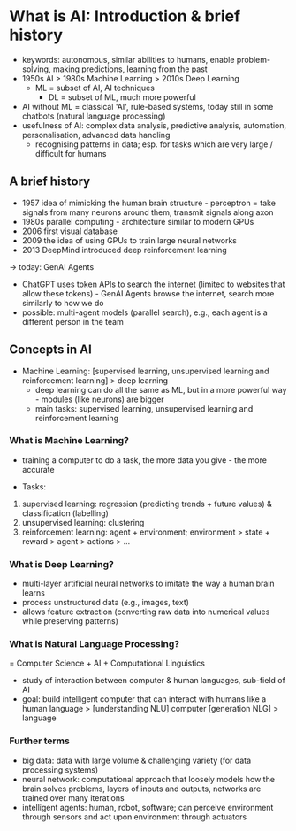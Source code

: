 # What is AI: Introduction & brief history

* keywords: autonomous, similar abilities to humans, enable problem-solving, making predictions, learning from the past
* 1950s AI > 1980s Machine Learning > 2010s Deep Learning
    * ML = subset of AI, AI techniques
        * DL = subset of ML, much more powerful
* AI without ML = classical 'AI', rule-based systems, today still in some chatbots (natural language processing)
* usefulness of AI: complex data analysis, predictive analysis, automation, personalisation, advanced data handling
    * recognising patterns in data; esp. for tasks which are very large / difficult for humans

## A brief history
* 1957 idea of mimicking the human brain structure - perceptron = take signals from many neurons around them, transmit signals along axon
* 1980s parallel computing - architecture similar to modern GPUs
* 2006 first visual database
* 2009 the idea of using GPUs to train large neural networks
* 2013 DeepMind introduced deep reinforcement learning

-> today: GenAI Agents
* ChatGPT uses token APIs to search the internet (limited to websites that allow these tokens) - GenAI Agents browse the internet, search more similarly to how we do
* possible: multi-agent models (parallel search), e.g., each agent is a different person in the team

## Concepts in AI
* Machine Learning: [supervised learning, unsupervised learning and reinforcement learning] > deep learning
    * deep learning can do all the same as ML, but in a more powerful way - modules (like neurons) are bigger
    * main tasks: supervised learning, unsupervised learning and reinforcement learning

### What is Machine Learning?
* training a computer to do a task, the more data you give - the more accurate
- Tasks:
1. supervised learning: regression (predicting trends + future values) & classification (labelling)
2. unsupervised learning: clustering
3. reinforcement learning: agent + environment; environment > state + reward > agent > actions > ...

### What is Deep Learning?
* multi-layer artificial neural networks to imitate the way a human brain learns
* process unstructured data (e.g., images, text)
* allows feature extraction (converting raw data into numerical values while preserving patterns)

### What is Natural Language Processing?
= Computer Science + AI + Computational Linguistics
* study of interaction between computer & human languages, sub-field of AI
* goal: build intelligent computer that can interact with humans like a human
language > [understanding NLU] computer [generation NLG] > language

### Further terms
* big data: data with large volume & challenging variety (for data processing systems)
* neural network: computational approach that loosely models how the brain solves problems, layers of inputs and outputs, networks are trained over many iterations
* intelligent agents: human, robot, software; can perceive environment through sensors and act upon environment through actuators
